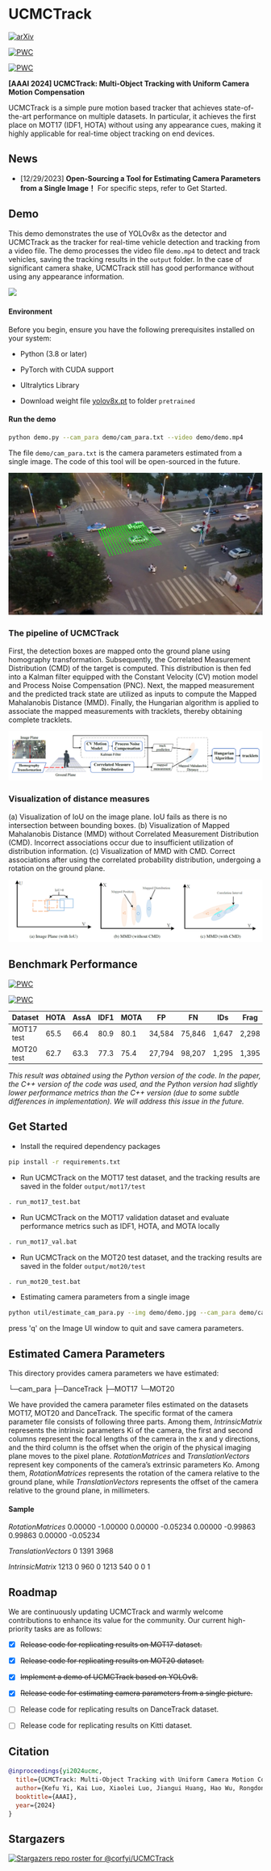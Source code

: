 # UCMCTrack

[![arXiv](https://img.shields.io/badge/arXiv-2312.08952-<COLOR>.svg)](https://arxiv.org/abs/2312.08952)

[![PWC](https://img.shields.io/endpoint.svg?url=https://paperswithcode.com/badge/ucmctrack-multi-object-tracking-with-uniform/multi-object-tracking-on-mot17)](https://paperswithcode.com/sota/multi-object-tracking-on-mot17?p=ucmctrack-multi-object-tracking-with-uniform)

[![PWC](https://img.shields.io/endpoint.svg?url=https://paperswithcode.com/badge/ucmctrack-multi-object-tracking-with-uniform/multi-object-tracking-on-mot20-1)](https://paperswithcode.com/sota/multi-object-tracking-on-mot20-1?p=ucmctrack-multi-object-tracking-with-uniform)

**[AAAI 2024] UCMCTrack: Multi-Object Tracking with Uniform Camera Motion Compensation**

UCMCTrack is a simple pure motion based tracker that achieves state-of-the-art performance on multiple datasets. In particular, it achieves the first place on MOT17 (IDF1, HOTA) without using any appearance cues, making it highly applicable for real-time object tracking on end devices.

## News
* [12/29/2023]  **Open-Sourcing a Tool for Estimating Camera Parameters from a Single Image！** For specific steps, refer to Get Started.


## Demo

This demo demonstrates the use of YOLOv8x as the detector and UCMCTrack as the tracker for real-time vehicle detection and tracking from a video file. The demo processes the video file `demo.mp4` to detect and track vehicles, saving the tracking results in the `output` folder. In the case of significant camera shake, UCMCTrack still has good performance without using any appearance information.

![](demo/demo.gif)

#### Environment

Before you begin, ensure you have the following prerequisites installed on your system:

- Python (3.8 or later)

- PyTorch with CUDA support

- Ultralytics Library

- Download weight file [yolov8x.pt](https://github.com/ultralytics/assets/releases/download/v0.0.0/yolov8x.pt) to folder `pretrained`


#### Run the demo

```bash
python demo.py --cam_para demo/cam_para.txt --video demo/demo.mp4
```

The file `demo/cam_para.txt` is the camera parameters estimated from a single image. The code of this tool will be open-sourced in the future.

![](demo/demo_cam_para.jpg)

### The pipeline of UCMCTrack

First, the detection boxes are mapped onto the ground plane using homography transformation. Subsequently, the Correlated Measurement Distribution (CMD) of the target is computed. This distribution is then fed into a Kalman filter equipped with the Constant Velocity (CV) motion model and Process Noise Compensation (PNC). Next, the mapped measurement and the predicted track state are utilized as inputs to compute the Mapped Mahalanobis Distance (MMD). Finally, the Hungarian algorithm is applied to associate the mapped measurements with tracklets, thereby obtaining complete tracklets.

![](docs/pipeline.png)

### Visualization of distance measures

(a) Visualization of IoU on the image plane. IoU fails as there is no intersection between bounding boxes. (b) Visualization of Mapped Mahalanobis Distance (MMD) without Correlated Measurement Distribution (CMD). Incorrect associations occur due to insufficient utilization of distribution information. (c) Visualization of MMD with CMD. Correct associations after using the correlated probability distribution, undergoing a rotation on the ground plane.

![](docs/distance_measure.png)

## Benchmark Performance

[![PWC](https://img.shields.io/endpoint.svg?url=https://paperswithcode.com/badge/ucmctrack-multi-object-tracking-with-uniform/multi-object-tracking-on-mot17)](https://paperswithcode.com/sota/multi-object-tracking-on-mot17?p=ucmctrack-multi-object-tracking-with-uniform)

[![PWC](https://img.shields.io/endpoint.svg?url=https://paperswithcode.com/badge/ucmctrack-multi-object-tracking-with-uniform/multi-object-tracking-on-mot20-1)](https://paperswithcode.com/sota/multi-object-tracking-on-mot20-1?p=ucmctrack-multi-object-tracking-with-uniform)

| Dataset    | HOTA | AssA | IDF1 | MOTA | FP     | FN     | IDs   | Frag  |
| ---------- | ---- | ---- | ---- | ---- | ------ | ------ | ----- | ----- |
| MOT17 test | 65.5 | 66.4 | 80.9 | 80.1 | 34,584 | 75,846 | 1,647 | 2,298 |
| MOT20 test | 62.7 | 63.3 | 77.3 | 75.4 | 27,794 | 98,207 | 1,295 | 1,395 |

*This result was obtained using the Python version of the code. In the paper, the C++ version of the code was used, and the Python version had slightly lower performance metrics than the C++ version (due to some subtle differences in implementation). We will address this issue in the future.*

## Get Started

- Install the required dependency packages 

```bash
pip install -r requirements.txt
```

- Run UCMCTrack on the MOT17 test dataset, and the tracking results are saved in the folder `output/mot17/test`

```bash
. run_mot17_test.bat
```

- Run UCMCTrack on the MOT17 validation dataset and evaluate performance metrics such as IDF1, HOTA, and MOTA locally

```bash
. run_mot17_val.bat
```

- Run UCMCTrack on the MOT20 test dataset, and the tracking results are saved in the folder `output/mot20/test`

```bash
. run_mot20_test.bat
```

- Estimating camera parameters from a single image

```bash
python util/estimate_cam_para.py --img demo/demo.jpg --cam_para demo/cam_para_test.txt
```

press 'q' on the Image UI window to quit and save camera parameters.



## Estimated Camera Parameters

This directory provides camera parameters we have estimated:

└─cam_para
    ├─DanceTrack
    ├─MOT17
    └─MOT20

We have provided the camera parameter files estimated on the datasets MOT17, MOT20 and DanceTrack. The specific format of the camera parameter file consists of following three parts. Among them, $IntrinsicMatrix$ represents the intrinsic parameters Ki of the camera, the first and second columns represent the focal lengths of the camera in the x and y directions, and the third column is the offset when the origin of the physical imaging plane moves to the pixel plane. $RotationMatrices$ and $TranslationVectors$ represent key components of the camera’s extrinsic parameters Ko. Among them, $RotationMatrices$ represents the rotation of the camera relative to the ground plane, while $TranslationVectors$ represents the offset of the camera relative to the ground plane, in millimeters.

#### Sample

$RotationMatrices$
0.00000 -1.00000 0.00000
-0.05234 0.00000 -0.99863
0.99863 0.00000 -0.05234

$TranslationVectors$
0 1391 3968 

$IntrinsicMatrix$
1213 0 960 
0 1213 540 
0 0 1 



## Roadmap

We are continuously updating UCMCTrack and warmly welcome contributions to enhance its value for the community. Our current high-priority tasks are as follows:

- [x] ~~Release code for replicating results on MOT17 dataset.~~

- [x] ~~Release code for replicating results on MOT20 dataset.~~

- [x] ~~Implement a demo of UCMCTrack based on YOLOv8.~~

- [x] ~~Release code for estimating camera parameters from a single picture.~~

- [ ] Release code for replicating results on DanceTrack dataset.

- [ ] Release code for replicating results on Kitti dataset.

  

## Citation

```bibtex
@inproceedings{yi2024ucmc,
  title={UCMCTrack: Multi-Object Tracking with Uniform Camera Motion Compensation},
  author={Kefu Yi, Kai Luo, Xiaolei Luo, Jiangui Huang, Hao Wu, Rongdong Hu, Wei Hao},
  booktitle={AAAI},
  year={2024}
}
```



## Stargazers
[![Stargazers repo roster for @corfyi/UCMCTrack](http://reporoster.com/stars/corfyi/UCMCTrack)](https://github.com/corfyi/UCMCTrack/stargazers)
